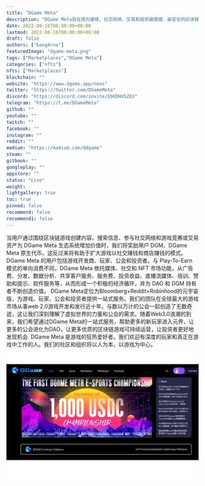 ```yaml
---
title: "DGame Meta"
description: "DGame Meta旨在成为媒体、社交网络、交易和投资最便捷、最安全的区块链游戏平台。"
date: 2022-08-16T00:00:00+08:00
lastmod: 2022-08-16T00:00:00+08:00
draft: false
authors: ["boogArno"]
featuredImage: "dgame-meta.png"
tags: ["Marketplaces","DGame Meta"]
categories: ["nfts"]
nfts: ["Marketplaces"]
blockchain: ""
website: "https://www.dgame.app/news"
twitter: "https://twitter.com/DGameMeta"
discord: "https://discord.com/invite/EbKDHU5ZEX"
telegram: "https://t.me/DGameMeta"
github: ""
youtube: ""
twitch: ""
facebook: ""
instagram: ""
reddit: ""
medium: "https://medium.com/@dgame"
steam: ""
gitbook: ""
googleplay: ""
appstore: ""
status: "Live"
weight: 
lightgallery: true
toc: true
pinned: false
recommend: false
recommend1: false
---
```

当用户通过围绕区块链游戏创建内容、搜索信息、参与社交网络和游戏竞赛或交易资产为 DGame Meta 生态系统增加价值时，我们将奖励用户 DGM、DGame Meta 原生代币。这反过来将有助于扩大游戏以社交赚钱和商店赚钱的模式。
DGame Meta 的用户包括游戏开发商、玩家、公会和投资者。与 Play-To-Earn 模式的单向消费不同，DGame Meta 依托媒体、社交和 NFT 市场功能，从广告费、分发、数据分析、共享客户服务、服务费、投资收益、直播流媒体、培训、赞助和提示、软件服务等，从而形成一个积极的经济循环，并为 DAO 和 DGM 持有者不断创造价值。
DGame Meta定位为Bloomberg+Reddit+Robinhood的元宇宙版，为游戏、玩家、公会和投资者提供一站式服务。我们的团队在全球最大的游戏市场从事web 2.0游戏开发和发行近十年，与数以万计的公会一起创造了无数奇迹，这让我们深刻理解了虚拟世界的力量和公会的需求。随着Web3.0浪潮的到来，我们希望通过DGame Meta的一站式服务，帮助更多的新玩家进入元界，让更多的公会进化为DAO，让更多优质的区块链游戏可持续运营，让投资者更好地发现机会.
DGame Meta 是游戏的狂热爱好者。我们欢迎有深度的玩家和真正在游戏中工作的人。我们的社区和组织将以人为本，以游戏为中心。

![dgamemeta-dapp-marketplaces-matic-image1_af810ca112b89dd71bb7a37587d23074](dgamemeta-dapp-marketplaces-matic-image1_af810ca112b89dd71bb7a37587d23074.png)
